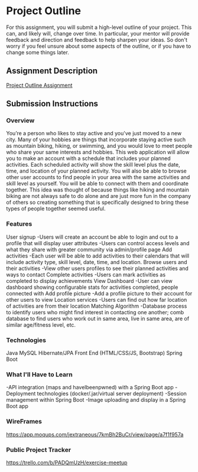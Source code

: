 # Project Outline
For this assignment, you will submit a high-level outline of your project. This can, and likely will, change over time. In particular, your mentor will provide feedback and direction and feedback to help sharpen your ideas. So don't worry if you feel unsure about some aspects of the outline, or if you have to change some things later.

## Assignment Description
[Project Outline Assignment](https://education.launchcode.org/liftoff/assignments/project-outline/)

## Submission Instructions

### Overview
You’re a person who likes to stay active and you've just moved to a new city. Many of your hobbies are things that incorporate staying active such as mountain biking, hiking, or swimming, and you would love to meet people who share your same interests and hobbies. This web application will allow you to make an account with a schedule that includes your planned activities. Each  scheduled activity will show the skill level plus the date, time, and location of your planned activity. You will also be able to browse other user accounts to find people in your area with the same activities and skill level as yourself. You will be able to connect with them and coordinate together. This idea was thought of because things like hiking and mountain biking are not always safe to do alone and are just more fun in the company of others so creating something that is specifically designed to bring these types of people together seemed useful. 

### Features
User signup
    -Users will create an account be able to login and out to a profile that will display user attributes
    -Users can control access levels and what they share with greater community via admin/profile page
Add activities 
    -Each user will be able to add activities to their calendars that will include activity type, skill level, date, time, and location.
Browse users and their activities
    -View other users profiles to see their planned activities and ways to contact 
Complete activities
    -Users can mark activities as completed to display achievements 
View Dashboard
    -User can view dashboard showing configurable stats for activities completed, people connected with
Add profile picture
    -Add a profile picture to their account for other users to view
Location services
    -Users can find out how far location of activities are from their location
Matching Algorithm
    -Database process to identify users who might find interest in contacting one another; comb database to find users who work out in same area, live in same area, are of similar age/fitness level, etc.
### Technologies
Java
MySQL
Hibernate/JPA
Front End (HTML/CSS/JS, Bootstrap)
Spring Boot

### What I'll Have to Learn
-API integration (maps and haveIbeenpwned) with a Spring Boot app
-Deployment technologies (docker/.jar/virtual server deployment)
-Session management within Spring Boot
-Image uploading and display in a Spring Boot app

### WireFrames
https://app.moqups.com/jextraneous/7kmBh2BuCr/view/page/a7f1f957a

### Public Project Tracker
https://trello.com/b/PADQmUzH/exercise-meetup